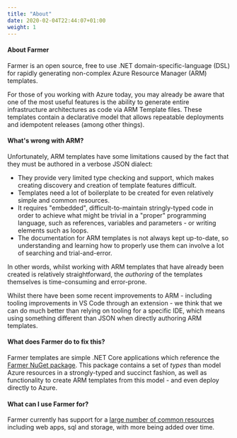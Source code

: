 ```yaml
---
title: "About"
date: 2020-02-04T22:44:07+01:00
weight: 1
---
```


#### About Farmer
Farmer is an open source, free to use .NET domain-specific-language (DSL) for rapidly generating non-complex Azure Resource Manager (ARM) templates.

For those of you working with Azure today, you may already be aware that one of the most useful features is the ability to generate entire infrastructure architectures as code via ARM Template files. These templates contain a declarative model that allows repeatable deployments and idempotent releases (among other things).

#### What's wrong with ARM?
Unfortunately, ARM templates have some limitations caused by the fact that they must be authored in a verbose JSON dialect:
* They provide very limited type checking and support, which makes creating discovery and creation of template features difficult.
* Templates need a lot of boilerplate to be created for even relatively simple and common resources.
* It requires "embedded", difficult-to-maintain stringly-typed code in order to achieve what might be trivial in a "proper" programming language, such as references, variables and parameters - or writing elements such as loops.
* The documentation for ARM templates is not always kept up-to-date, so understanding and learning how to properly use them can involve a lot of searching and trial-and-error.

In other words, whilst working with ARM templates that have already been created is relatively straightforward, the *authoring* of the templates themselves is time-consuming and error-prone.

Whilst there have been some recent improvements to ARM - including tooling improvements in VS Code through an extension - we think that we can do much better than relying on tooling for a specific IDE, which means using something different than JSON when directly authoring ARM templates.

#### What does Farmer do to fix this?
Farmer templates are simple .NET Core applications which reference the [Farmer NuGet package](https://www.nuget.org/packages/Farmer/). This package contains a set of *types* than model Azure resources in a strongly-typed and succinct fashion, as well as functionality to create ARM templates from this model - and even deploy directly to Azure.

#### What can I use Farmer for?
Farmer currently has support for a [large number of common resources](../api-overview/resources) including web apps, sql and storage, with more being added over time.
